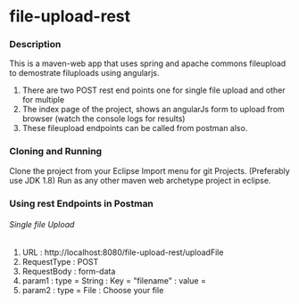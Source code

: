 # file-upload-rest

### Description
This is a maven-web app that uses spring and apache commons fileupload to demostrate filuploads using angularjs.
  1. There are two POST rest end points one for single file upload and other for multiple
  2. The index page of the project, shows an angularJs form to upload from browser (watch the console logs for results)
  3. These fileupload endpoints can be called from postman also.

### Cloning and Running

Clone the project from your Eclipse Import menu for git Projects. (Preferably use JDK 1.8)
Run as any other maven web archetype project in eclipse.

### Using rest Endpoints in Postman

###### Single file Upload
1. URL : http://localhost:8080/file-upload-rest/uploadFile
2. RequestType : POST
3. RequestBody : form-data
4. param1 : type = String : Key = "filename" : value = <yourvalue> 
5. param2 : type = File : Choose your file
